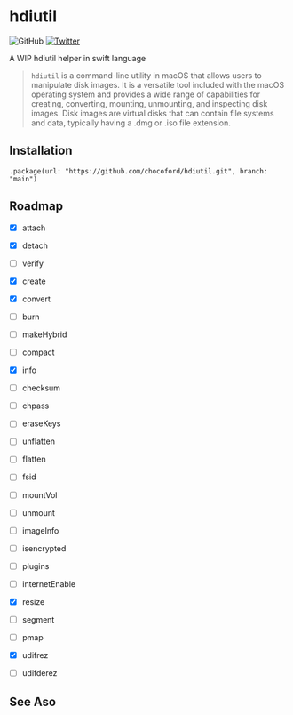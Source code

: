 # hdiutil
![GitHub](https://img.shields.io/github/license/chocoford/hdiutil) [![Twitter](https://img.shields.io/twitter/url/https/twitter.com/cloudposse.svg?style=social&label=Follow%20%40Chocoford)](https://twitter.com/dove_zachary)

A WIP hdiutil helper in swift language

> `hdiutil` is a command-line utility in macOS that allows users to manipulate disk images. It is a versatile tool included with the macOS operating system and provides a wide range of capabilities for creating, converting, mounting, unmounting, and inspecting disk images. Disk images are virtual disks that can contain file systems and data, typically having a .dmg or .iso file extension.

## Installation

```
.package(url: "https://github.com/chocoford/hdiutil.git", branch: "main")
```




## Roadmap

- [x] attach
- [x] detach
- [ ] verify
- [x] create
- [x] convert
- [ ] burn
- [ ] makeHybrid
- [ ] compact
- [x] info
- [ ] checksum
- [ ] chpass
- [ ] eraseKeys
- [ ] unflatten
- [ ] flatten
- [ ] fsid
- [ ] mountVol
- [ ] unmount
- [ ] imageInfo
- [ ] isencrypted
- [ ] plugins
- [ ] internetEnable
- [x] resize
- [ ] segment
- [ ] pmap
- [x] udifrez
- [ ] udifderez


## See Aso


